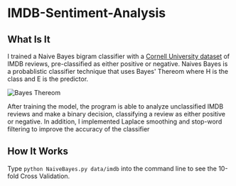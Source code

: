 # IMDB-Sentiment-Analysis
## What Is It
I trained a Naive Bayes bigram classifier with a [Cornell University dataset](http://www.cs.cornell.edu/people/pabo/movie-review-data/) of IMDB reviews, pre-classified as either  positive or negative.
Naives Bayes is a probablistic classifier technique that uses Bayes' Thereom  where H is the class and E is the predictor. 

![Bayes Thereom](https://i1.wp.com/www.gaussianwaves.com/gaussianwaves/wp-content/uploads/2013/10/Bayes_theorem_1.png?fit=492%2C215&ssl=1)

After training the model, the program is able to analyze unclassified IMDB reviews and make a binary decision, classifying a review as either positive or negative.
In addition, I implemented Laplace smoothing and stop-word filtering to improve the accuracy of the classifier

## How It Works
Type `python NaiveBayes.py data/imdb` into the command line to see the 10-fold Cross Validation.
